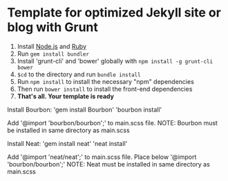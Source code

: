 Template for optimized Jekyll site or blog with Grunt
=============

1.  Install [Node.js](www.nodejs.org) and [Ruby](https://www.ruby-lang.org/)
2.  Run `gem install bundler`
3.  Install 'grunt-cli' and 'bower' globally with `npm install -g grunt-cli bower`
4.  `$cd` to the directory and run `bundle install`
5.  Run `npm install` to install the necessary "npm" dependencies
6.  Then run `bower install` to install the front-end dependencies
7.  **That's all. Your template is ready**


Install Bourbon:
'gem install Bourbon'
'bourbon install'

Add '@import 'bourbon/bourbon';' to main.scss file.
NOTE: Bourbon must be installed in same directory as main.scss

Install Neat:
'gem install neat'
'neat install'

Add '@import 'neat/neat';' to main.scss file. Place below '@import 'bourbon/bourbon';'
NOTE: Neat must be installed in same directory as main.scss

